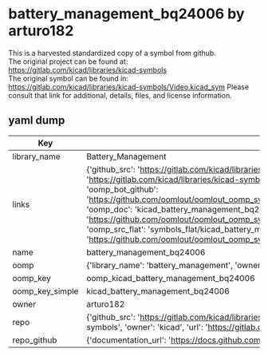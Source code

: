 # battery_management_bq24006 by arturo182  
This is a harvested standardized copy of a symbol from github.  
The original project can be found at:  
https://gitlab.com/kicad/libraries/kicad-symbols  
The original symbol can be found in:
https://gitlab.com/kicad/libraries/kicad-symbols/Video.kicad_sym
Please consult that link for additional, details, files, and license information.  
## yaml dump  
| Key | Value |  
| --- | --- |  
| library_name | Battery_Management |  
| links | {'github_src': 'https://gitlab.com/kicad/libraries/kicad-symbols/Video.kicad_sym', 'github_src_repo': 'https://gitlab.com/kicad/libraries/kicad-symbols', 'oomp_bot': 'kicad_battery_management_bq24006/working', 'oomp_bot_github': 'https://github.com/oomlout/oomlout_oomp_symbol_bot/tree/main/kicad_battery_management_bq24006/working', 'oomp_doc': 'kicad_battery_management_bq24006/working', 'oomp_doc_github': 'https://github.com/oomlout/oomlout_oomp_symbol_doc/tree/main/kicad_battery_management_bq24006/working', 'oomp_src_flat': 'symbols_flat/kicad_battery_management_bq24006/working', 'oomp_src_flat_github': 'https://github.com/oomlout/oomlout_oomp_symbol_src/tree/main/kicad_battery_management_bq24006/working'} |  
| name | battery_management_bq24006 |  
| oomp | {'library_name': 'battery_management', 'owner_name': 'kicad', 'symbol_name': 'battery_management_bq24006'} |  
| oomp_key | oomp_kicad_battery_management_bq24006 |  
| oomp_key_simple | kicad_battery_management_bq24006 |  
| owner | arturo182 |  
| repo | {'github_src': 'https://gitlab.com/kicad/libraries/kicad-symbols/Video.kicad_sym', 'name': 'libraries/kicad-symbols', 'owner': 'kicad', 'url': 'https://gitlab.com/kicad/libraries/kicad-symbols'} |  
| repo_github | {'documentation_url': 'https://docs.github.com/rest/repos/repos#get-a-repository', 'message': 'Not Found'} |  

